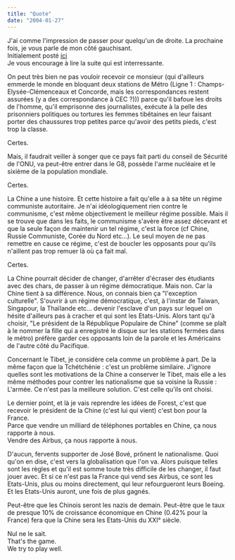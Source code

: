 ```yaml
---
title: "Quote"
date: "2004-01-27"
---
```


J'ai comme l'impression de passer pour quelqu'un de droite. La prochaine fois, je vous parle de mon côté gauchisant.  
Initialement posté [ici](http://www.fast2reply.com/forum/forum.php?view=610)  
Je vous encourage à lire la suite qui est interressante.

On peut très bien ne pas vouloir recevoir ce monsieur (qui d'ailleurs emmerde le monde en bloquant deux stations de Métro (Ligne 1 : Champs-Elysée-Clémenceaux et Concorde, mais les correspondances restent assurées (y a des correspondance à CEC ?))) parce qu'il bafoue les droits de l'homme, qu'il emprisonne des journalistes, exécute à la pelle des prisonniers politiques ou tortures les femmes tibêtaines en leur faisant porter des chaussures trop petites parce qu'avoir des petits pieds, c'est trop la classe.

Certes.

Mais, il faudrait veiller à songer que ce pays fait parti du conseil de Sécurité de l'ONU, va peut-être entrer dans le G8, possède l'arme nucléaire et le sixième de la population mondiale.

Certes.

La Chine a une histoire. Et cette histoire a fait qu'elle a à sa tête un régime communiste autoritaire. Je n'ai idéologiquement rien contre le communisme, c'est même objectivement le meilleur régime possible. Mais il se trouve que dans les faits, le communisme s'avère être assez décevant et que la seule façon de maintenir un tel régime, c'est la force (cf Chine, Russie Communiste, Corée du Nord etc...). Le seul moyen de ne pas remettre en cause ce régime, c'est de boucler les opposants pour qu'ils n'aillent pas trop remuer là où ça fait mal.

Certes.

La Chine pourrait décider de changer, d'arrêter d'écraser des étudiants avec des chars, de passer à un régime démocratique. Mais non. Car la Chine tient à sa différence. Nous, on connais bien ça "l'exception culturelle". S'ouvrir à un régime démocratique, c'est, à l'instar de Taiwan, Singapour, la Thaïlande etc... devenir l'esclave d'un pays sur lequel on hésite d'ailleurs pas à cracher et qui sont les Etats-Unis. Alors tant qu'à choisir, "Le président de la République Populaire de Chine" (comme se plaît à le nommer la fille qui a enregistré le disque sur les stations fermées dans le métro) préfère garder ces opposants loin de la parole et les Américains de l'autre côté du Pacifique.

Concernant le Tibet, je considère cela comme un problème à part. De la même façon que la Tchétchénie : c'est un problème similaire. J'ignore quelles sont les motivations de la Chine a conserver le Tibet, mais elle a les même méthodes pour contrer les nationalisme que sa voisine la Russie : L'armée. Ce n'est pas la meilleure solution. C'est celle qu'ils ont choisi.

Le dernier point, et là je vais reprendre les idées de Forest, c'est que recevoir le président de la Chine (c'est lui qui vient) c'est bon pour la France.  
Parce que vendre un milliard de téléphones portables en Chine, ça nous rapporte à nous.  
Vendre des Airbus, ça nous rapporte à nous.

D'aucun, fervents supporter de José Bové, prônent le nationalisme. Quoi qu'on en dise, c'est vers la globalisation que l'on va. Alors puisque telles sont les règles et qu'il est somme toute très difficile de les changer, il faut jouer avec. Et si ce n'est pas la France qui vend ses Airbus, ce sont les Etats-Unis, plus ou moins directement, qui leur refourgueront leurs Boeing. Et les Etats-Unis auront, une fois de plus gagnés.

Peut-être que les Chinois seront les nazis de demain. Peut-être que le taux de presque 10% de croissance économique en Chine (0.42% pour la France) fera que la Chine sera les Etats-Unis du XXI° siècle.

Nul ne le sait.  
That's the game.  
We try to play well.
